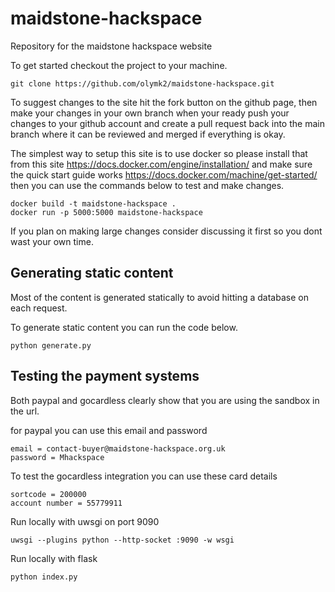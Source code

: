 # maidstone-hackspace
Repository for the maidstone hackspace website

To get started checkout the project to your machine.

    git clone https://github.com/olymk2/maidstone-hackspace.git

To suggest changes to the site hit the fork button on the github page, then make your changes in your own branch when your ready 
push your changes to your github account and create a pull request back into the main branch where it can be reviewed and merged
if everything is okay.


The simplest way to setup this site is to use docker so please install that from this site https://docs.docker.com/engine/installation/ 
and make sure the quick start guide works https://docs.docker.com/machine/get-started/ then you can use the commands below to test and make changes.

    docker build -t maidstone-hackspace .
    docker run -p 5000:5000 maidstone-hackspace

If you plan on making large changes consider discussing it first so you dont wast your own time.

Generating static content
-------------------------

Most of the content is generated statically to avoid hitting a database on each request.

To generate static content you can run the code below.

``` python generate.py ```


Testing the payment systems
---------------------------

Both paypal and gocardless clearly show that you are using the sandbox in the url.

for paypal you can use this email and password 

    email = contact-buyer@maidstone-hackspace.org.uk
    password = Mhackspace

To test the gocardless integration you can use these card details

    sortcode = 200000
    account number = 55779911

Run locally with uwsgi on port 9090

    uwsgi --plugins python --http-socket :9090 -w wsgi

Run locally with flask

    python index.py
